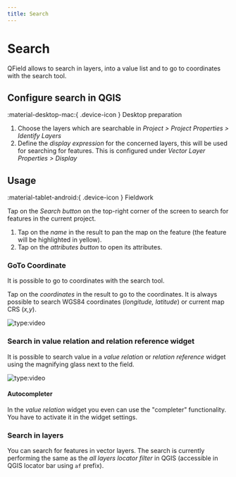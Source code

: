 ```yaml
---
title: Search
---
```


# Search

QField allows to search in layers, into a value list and to go to coordinates with the search tool.

## Configure search in QGIS
:material-desktop-mac:{ .device-icon } Desktop preparation

1.  Choose the layers which are searchable in
    *Project > Project Properties > Identify Layers*
2.  Define the *display expression* for the concerned layers, this will
    be used for searching for features. This is configured under
    *Vector Layer Properties > Display*

## Usage
:material-tablet-android:{ .device-icon } Fieldwork

Tap on the *Search button* on the top-right corner of the screen to
search for features in the current project.

1.  Tap on the *name* in the result to pan the map on the feature (the
    feature will be highlighted in yellow).
2.  Tap on the *attributes button* to open its attributes.

### GoTo Coordinate

It is possible to go to coordinates with the search tool.

Tap on the *coordinates* in the result to go to the coordinates. It is
always possible to search WGS84 coordinates (*longitude, latitude*) or
current map CRS (*x,y*).

![type:video](https://player.vimeo.com/video/499566922)

### Search in value relation and relation reference widget

It is possible to search value in a *value relation* or *relation reference* widget using the magnifying
glass next to the field.

![type:video](https://player.vimeo.com/video/604661919)

#### Autocompleter
In the *value relation* widget you even can use the "completer" functionality. You have to activate it in the widget settings.

### Search in layers

You can search for features in vector layers. The search is currently
performing the same as the *all layers locator filter* in QGIS
(accessible in QGIS locator bar using `af` prefix).
